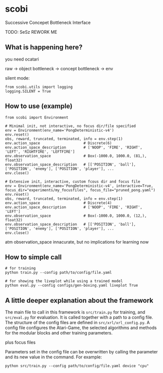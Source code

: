 # scobi
Successive Concepet Bottleneck Interface


TODO: SeSz REWORK ME

## What is happening here?
you need ocatari

raw -> object bottleneck -> concept bottleneck -> env

silent mode:
```
from scobi.utils import logging
logging.SILENT = True
```

## How to use (example)

```
from scobi import Environment

# Minimal init, not interactive, no focus dir/file specified
env = Environment(env_name='PongDeterministic-v4')
env.reset()
obs, reward, truncated, terminated, info = env.step(1)
env.action_space                    # Discrete(6)
env.action_space_description        # ['NOOP', 'FIRE', 'RIGHT', 'LEFT', 'RIGHTFIRE', 'LEFTFIRE']
env.observation_space               # Box(-1000.0, 1000.0, (81,), float32)
env.observation_space_description   # [['POSITION', 'ball'], ['POSITION', 'enemy'], ['POSITION', 'player'], ...
env.close()

# Extensive init, interactive, custom fcous dir and focus file
env = Environment(env_name='PongDeterministic-v4', interactive=True, focus_dir="experiments/my_focusfiles", focus_file="pruned_pong.yaml")
env.reset()
obs, reward, truncated, terminated, info = env.step(1)
env.action_space                    # Discrete(4)
env.action_space_description        # ['NOOP', 'FIRE', 'RIGHT', 'LEFT']
env.observation_space               # Box(-1000.0, 1000.0, (12,), float32)
env.observation_space_description   # [['POSITION', 'ball'], ['POSITION', 'enemy'], ['POSITION', 'player'], ...
env.close()
```
atm observation_space innacurate, but no implications for learning now
## How to simple call



```
# for training
python train.py --config path/to/config/file.yaml

# for showing the liveplot while using a trained model
python eval.py --config configs/gen-boxing.yaml liveplot True
```


## A little deeper explanation about the framework

The main file to call in this framework is `src/train.py` for training, and `src/eval.py` for evaluation. It is called together with a path to a config file. The structure of the config files are defined in `src/xrl/xrl_config.py`. A config file configures the Atari-Game, the selected algorithms and methods for the modular blocks and other training parameters.

plus focus files

Parameters set in the config file can be overwritten by calling the parameter and its new value in the command. For example:

```
python src/train.py --config path/to/config/file.yaml device "cpu"
```